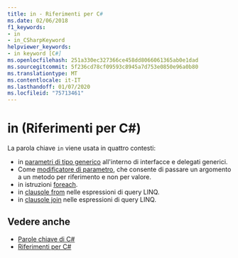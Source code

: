 ```yaml
---
title: in - Riferimenti per C#
ms.date: 02/06/2018
f1_keywords:
- in
- in_CSharpKeyword
helpviewer_keywords:
- in keyword [C#]
ms.openlocfilehash: 251a330ec327366ce458dd8066061365ab0e1dad
ms.sourcegitcommit: 5f236cd78cf09593c8945a7d753e0850e96a0b80
ms.translationtype: MT
ms.contentlocale: it-IT
ms.lasthandoff: 01/07/2020
ms.locfileid: "75713461"
---
```

# <a name="in-c-reference"></a>in (Riferimenti per C#)

La parola chiave `in` viene usata in quattro contesti:  
  
- in [parametri di tipo generico](in-generic-modifier.md) all'interno di interfacce e delegati generici.
- Come [modificatore di parametro](in-parameter-modifier.md), che consente di passare un argomento a un metodo per riferimento e non per valore.
- in istruzioni [foreach](foreach-in.md).
- in [clausole from](from-clause.md) nelle espressioni di query LINQ.
- in [clausole join](join-clause.md) nelle espressioni di query LINQ.
  
## <a name="see-also"></a>Vedere anche

- [Parole chiave di C#](index.md)
- [Riferimenti per C#](../index.md)
